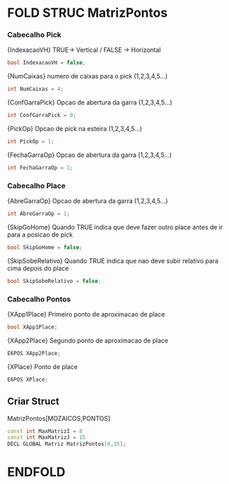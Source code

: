 # FOLD STRUC MatrizPontos
### Cabecalho Pick

{IndexacaoVH} TRUE-> Vertical / FALSE -> Horizontal

```c++
bool IndexacaoVH = false;
```
{NumCaixas} numero de caixas para o pick (1,2,3,4,5...)

```c++
int NumCaixas = 4;
```

{ConfGarraPick} Opcao de abertura da garra (1,2,3,4,5...)

```c++
int ConfGarraPick = 0;
```

{PickOp} Opcao de pick na esteira (1,2,3,4,5...)

```c++
int PickOp = 1;
```

{FechaGarraOp} Opcao de abertura da garra (1,2,3,4,5...)

```c++
int FechaGarraOp = 1;
```

### Cabecalho Place

{AbreGarraOp} Opcao de abertura da garra (1,2,3,4,5...)

```c++
int AbreGarraOp = 1;
```

{SkipGoHome} Quando TRUE indica que deve fazer outro place antes de ir para a posicao de pick

```c++
bool SkipGoHome = false;
```

{SkipSobeRelativo} Quando TRUE indica que nao deve subir relativo para cima depois do place

```c++
bool SkipSobeRelativo = false;
```

### Cabecalho Pontos

{XApp1Place} Primeiro ponto de aproximacao de place

```c++
bool XApp1Place;
```

{XApp2Place} Segundo ponto de aproximacao de place

```c++
E6POS XApp2Place;
```

{XPlace} Ponto de place

```c++
E6POS XPlace;
```

## Criar Struct 

MatrizPontos[MOZAICOS,PONTOS]

```c++
const int MaxMatrizI = 8
const int MaxMatrizJ = 15  
DECL GLOBAL Matriz MatrizPontos[8,15];
```

# ENDFOLD